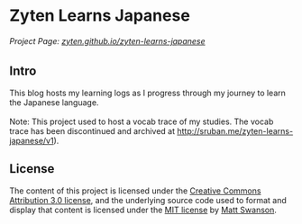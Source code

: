 # Zyten Learns Japanese
###### Project Page: [zyten.github.io/zyten-learns-japanese](http://sruban.me/zyten-learns-japanese)

## Intro

This blog hosts my learning logs as I progress through my journey to learn the Japanese language. <br /> <br />
Note: This project used to host a vocab trace of my studies. The vocab trace has been discontinued and archived at
http://sruban.me/zyten-learns-japanese/v1).


## License

The content of this project is licensed under the [Creative Commons Attribution 3.0 license](http://creativecommons.org/licenses/by/3.0/us/deed.en_US), 
and the underlying source code used to format and display that content is licensed under the [MIT license](LICENSE) by [Matt Swanson](http://mdswanson.com).

